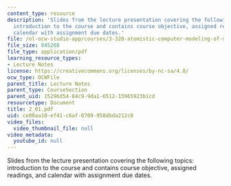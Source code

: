```yaml
---
content_type: resource
description: 'Slides from the lecture presentation covering the following topics:
  introduction to the course and contains course objective, assigned readings, and
  calendar with assignment due dates.'
file: /ol-ocw-studio-app/courses/3-320-atomistic-computer-modeling-of-materials-sma-5107-spring-2005/ce00aa10ef41c6af0709958dbda212c0_2_01.pdf
file_size: 845268
file_type: application/pdf
learning_resource_types:
- Lecture Notes
license: https://creativecommons.org/licenses/by-nc-sa/4.0/
ocw_type: OCWFile
parent_title: Lecture Notes
parent_type: CourseSection
parent_uid: 15296d54-84c9-9da1-6512-15965923b1cd
resourcetype: Document
title: 2_01.pdf
uid: ce00aa10-ef41-c6af-0709-958dbda212c0
video_files:
  video_thumbnail_file: null
video_metadata:
  youtube_id: null
---
```

Slides from the lecture presentation covering the following topics: introduction to the course and contains course objective, assigned readings, and calendar with assignment due dates.